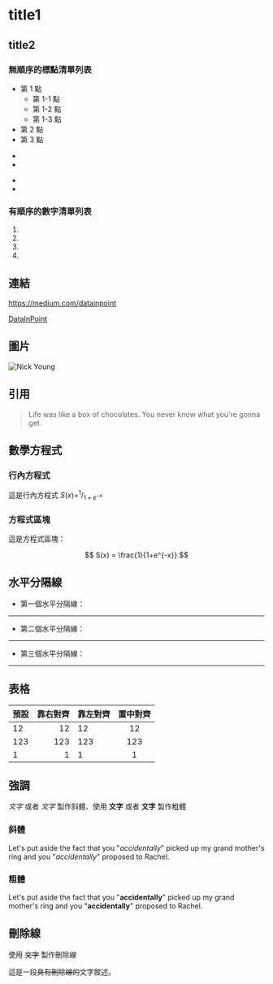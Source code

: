 # title1

## title2

### 無順序的標點清單列表

* 第 1 點
    * 第 1-1 點
    * 第 1-2 點
    * 第 1-3 點
* 第 2 點
* 第 3 點
+
+
-
-

### 有順序的數字清單列表
1.
1.
1.
2.

## 連結

<https://medium.com/datainpoint>

[DataInPoint](https://medium.com/datainpoint)

## 圖片
![Nick Young](https://i.imgur.com/Gr8dqt5.jpg)

## 引用
> Life was like a box of chocolates. You never know what you're gonna get.

## 數學方程式
### 行內方程式
這是行內方程式   $S(x) = ^1/_{1+e^{-x}}$
### 方程式區塊
這是方程式區塊：

$$ S(x) = \frac{1}{1+e^{-x}} $$

## 水平分隔線
+ 第一個水平分隔線：
***
+ 第二個水平分隔線：
---
+ 第三個水平分隔線：
___


## 表格
|預設|靠右對齊|靠左對齊|置中對齊|
|---|------:|:-----|:-----:|
|12 |12     |12    |12     |
|123|123    |123   |123    |
|1  |1      |1     |1      |


## 強調
*文字* 或者 _文字_ 製作斜體、使用 **文字** 或者 __文字__ 製作粗體
### 斜體
Let's put aside the fact that you "*accidentally*" picked up my grand mother's ring and you "_accidentally_" proposed to Rachel.
### 粗體
Let's put aside the fact that you "**accidentally**" picked up my grand mother's ring and you "__accidentally__" proposed to Rachel.

## 刪除線
使用 ~~文字~~ 製作刪除線

這是一段~~具有刪除線的~~文字敘述。

